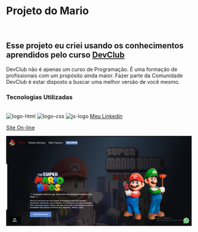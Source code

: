 <h1>Projeto do Mario</h1>
<br>
<h2>Esse projeto eu criei usando os conhecimentos aprendidos pelo curso <a href="https://rodolfomori.com.br/devclub/">DevClub</a></h2>
<p>DevClub não é apenas um curso de Programação. É uma formação de profissionais com um propósito ainda maior. Fazer parte da Comunidade DevClub é estar disposto a buscar uma melhor versão de você mesmo.</p>

<h3>Tecnologias Utilizadas</h3>
<br>
<img src="https://img.shields.io/badge/HTML-239120?style=for-the-badge&logo=html5&logoColor=white" alt="logo-html"/>
<img src="https://img.shields.io/badge/CSS3-1572B6?style=for-the-badge&logo=css3&logoColor=white" alt="logo-css"/>
<img src="https://img.shields.io/badge/JavaScript-F7DF1E?style=for-the-badge&logo=javascript&logoColor=black" alt="js-logo"/>
<a href='https://www.linkedin.com/in/guilherme-link-corbellini-49686b264/'>Meu Linkedin</a>

<a href='https://servicosmariobrothers.netlify.app/'>Site On-line</a>

<img src="https://github.com/GuilhermeLC23/1000-em-7d/blob/main/img-site-mario.png?raw=true" alt="projeto">
